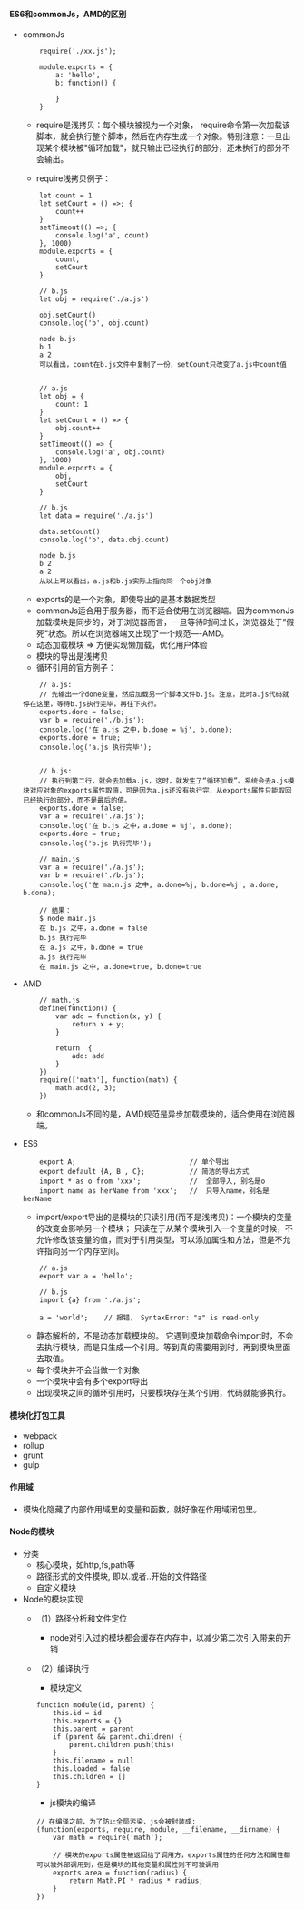 #### ES6和commonJs，AMD的区别
* commonJs
    ```
        require('./xx.js');
        
        module.exports = {
            a: 'hello',
            b: function() {

            }
        }
    ```

    * require是浅拷贝：每个模块被视为一个对象， require命令第一次加载该脚本，就会执行整个脚本，然后在内存生成一个对象。特别注意：一旦出现某个模块被"循环加载"，就只输出已经执行的部分，还未执行的部分不会输出。
    
    * require浅拷贝例子：
    ```
        let count = 1
        let setCount = () =>; {
            count++
        }
        setTimeout(() =>; {
            console.log('a', count)
        }, 1000)
        module.exports = {
            count,
            setCount
        }

        // b.js
        let obj = require('./a.js')

        obj.setCount()
        console.log('b', obj.count)

        node b.js
        b 1
        a 2  
        可以看出，count在b.js文件中复制了一份，setCount只改变了a.js中count值
    ```

    ```

        // a.js
        let obj = {
            count: 1
        }
        let setCount = () => {
            obj.count++
        }
        setTimeout(() => {
            console.log('a', obj.count)
        }, 1000)
        module.exports = {
            obj,
            setCount
        }

        // b.js
        let data = require('./a.js')

        data.setCount()
        console.log('b', data.obj.count)

        node b.js
        b 2
        a 2
        从以上可以看出，a.js和b.js实际上指向同一个obj对象
    ```

    * exports的是一个对象，即使导出的是基本数据类型
    * commonJs适合用于服务器，而不适合使用在浏览器端。因为commonJs加载模块是同步的，对于浏览器而言，一旦等待时间过长，浏览器处于”假死”状态。所以在浏览器端又出现了一个规范—-AMD。
    * 动态加载模块 => 方便实现懒加载，优化用户体验
    * 模块的导出是浅拷贝
    * 循环引用的官方例子：
    ```
        // a.js:
        // 先输出一个done变量，然后加载另一个脚本文件b.js。注意，此时a.js代码就停在这里，等待b.js执行完毕，再往下执行。
        exports.done = false;
        var b = require('./b.js');
        console.log('在 a.js 之中，b.done = %j', b.done);
        exports.done = true;
        console.log('a.js 执行完毕');
        

        // b.js:
        // 执行到第二行，就会去加载a.js，这时，就发生了“循环加载”。系统会去a.js模块对应对象的exports属性取值，可是因为a.js还没有执行完，从exports属性只能取回已经执行的部分，而不是最后的值。
        exports.done = false;
        var a = require('./a.js');
        console.log('在 b.js 之中，a.done = %j', a.done);
        exports.done = true;
        console.log('b.js 执行完毕');
        
        // main.js
        var a = require('./a.js');
        var b = require('./b.js');
        console.log('在 main.js 之中, a.done=%j, b.done=%j', a.done, b.done);

        // 结果：
        $ node main.js
        在 b.js 之中，a.done = false
        b.js 执行完毕
        在 a.js 之中，b.done = true
        a.js 执行完毕
        在 main.js 之中, a.done=true, b.done=true

    ```
* AMD
    ```
        // math.js
        define(function() {
            var add = function(x, y) {
                return x + y;
            }

            return  {
                add: add
            }
        })
        require(['math'], function(math) {
            math.add(2, 3);
        })
    ```
    * 和commonJs不同的是，AMD规范是异步加载模块的，适合使用在浏览器端。

* ES6
    ```
        export A;                            // 单个导出
        export default {A, B , C};           // 简洁的导出方式
        import * as o from 'xxx';            //  全部导入, 别名是o
        import name as herName from 'xxx';   //  只导入name，别名是herName
    ```

    * import/export导出的是模块的只读引用(而不是浅拷贝)：一个模块的变量的改变会影响另一个模块； 只读在于从某个模块引入一个变量的时候，不允许修改该变量的值，而对于引用类型，可以添加属性和方法，但是不允许指向另一个内存空间。
    ```
        // a.js
        export var a = 'hello';

        // b.js
        import {a} from './a.js';

        a = 'world';    // 报错， SyntaxError: "a" is read-only

    ```
    * 静态解析的，不是动态加载模块的。 它遇到模块加载命令import时，不会去执行模块，而是只生成一个引用。等到真的需要用到时，再到模块里面去取值。
    * 每个模块并不会当做一个对象
    * 一个模块中会有多个export导出
    * 出现模块之间的循环引用时，只要模块存在某个引用，代码就能够执行。

    
#### 模块化打包工具
* webpack
* rollup
* grunt
* gulp
#### 作用域
* 模块化隐藏了内部作用域里的变量和函数，就好像在作用域闭包里。
#### Node的模块
* 分类
    * 核心模块，如http,fs,path等
    * 路径形式的文件模块, 即以.或者..开始的文件路径
    * 自定义模块
*  Node的模块实现
    * （1）路径分析和文件定位
        * node对引入过的模块都会缓存在内存中，以减少第二次引入带来的开销
        
    * （2）编译执行
        * 模块定义
        ```
        function module(id, parent) {
            this.id = id
            this.exports = {}
            this.parent = parent
            if (parent && parent.children) {
                parent.children.push(this)
            }
            this.filename = null
            this.loaded = false
            this.children = []
        }
        ```
        * js模块的编译
        ```
        // 在编译之前，为了防止全局污染，js会被封装成:
        (function(exports, require, module, __filename, __dirname) {
            var math = require('math');

            // 模块的exports属性被返回给了调用方，exports属性的任何方法和属性都可以被外部调用到，但是模块的其他变量和属性则不可被调用
            exports.area = function(radius) {
                return Math.PI * radius * radius;
            }
        })
        ```
